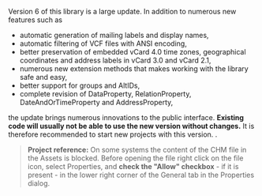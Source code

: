 Version 6 of this library is a large update. In addition to numerous new features such as
- automatic generation of mailing labels and display names,
- automatic filtering of VCF files with ANSI encoding,
- better preservation of embedded vCard 4.0 time zones, geographical coordinates and address labels in vCard 3.0 and vCard 2.1,
- numerous new extension methods that makes working with the library safe and easy,
- better support for groups and AltIDs,
- complete revision of DataProperty, RelationProperty, DateAndOrTimeProperty and AddressProperty,

the update brings numerous innovations to the public interface. **Existing code will usually not be able to use the new version without changes.** It is therefore recommended to start new projects with this version.
.
>**Project reference:** On some systems the content of the CHM file in the Assets is blocked. Before opening the file right click on the file icon, select Properties, and **check the "Allow" checkbox** - if it is present - in the lower right corner of the General tab in the Properties dialog.